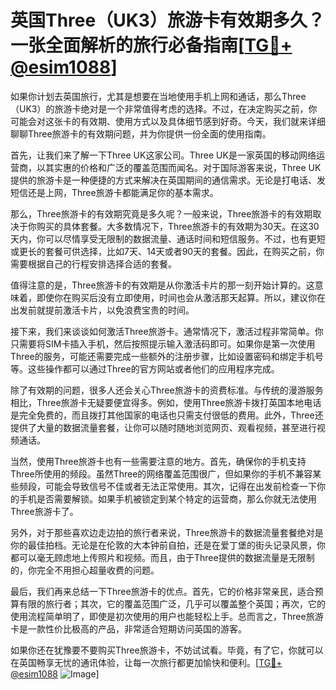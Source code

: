 # 英国Three（UK3）旅游卡有效期多久？一张全面解析的旅行必备指南[[TG💪+ @esim1088](https://t.me/s/esim1088)]

如果你计划去英国旅行，尤其是想要在当地使用手机上网和通话，那么Three（UK3）的旅游卡绝对是一个非常值得考虑的选择。不过，在决定购买之前，你可能会对这张卡的有效期、使用方式以及具体细节感到好奇。今天，我们就来详细聊聊Three旅游卡的有效期问题，并为你提供一份全面的使用指南。

首先，让我们来了解一下Three UK这家公司。Three UK是一家英国的移动网络运营商，以其实惠的价格和广泛的覆盖范围而闻名。对于国际游客来说，Three UK提供的旅游卡是一种便捷的方式来解决在英国期间的通信需求。无论是打电话、发短信还是上网，Three旅游卡都能满足你的基本需求。

那么，Three旅游卡的有效期究竟是多久呢？一般来说，Three旅游卡的有效期取决于你购买的具体套餐。大多数情况下，Three旅游卡的有效期为30天。在这30天内，你可以尽情享受无限制的数据流量、通话时间和短信服务。不过，也有更短或更长的套餐可供选择，比如7天、14天或者90天的套餐。因此，在购买之前，你需要根据自己的行程安排选择合适的套餐。

值得注意的是，Three旅游卡的有效期是从你激活卡片的那一刻开始计算的。这意味着，即使你在购买后没有立即使用，时间也会从激活那天起算。所以，建议你在出发前就提前激活卡片，以免浪费宝贵的时间。

接下来，我们来谈谈如何激活Three旅游卡。通常情况下，激活过程非常简单。你只需要将SIM卡插入手机，然后按照提示输入激活码即可。如果你是第一次使用Three的服务，可能还需要完成一些额外的注册步骤，比如设置密码和绑定手机号等。这些操作都可以通过Three的官方网站或者他们的应用程序完成。

除了有效期的问题，很多人还会关心Three旅游卡的资费标准。与传统的漫游服务相比，Three旅游卡无疑要便宜得多。例如，使用Three旅游卡拨打英国本地电话是完全免费的，而且拨打其他国家的电话也只需支付很低的费用。此外，Three还提供了大量的数据流量套餐，让你可以随时随地浏览网页、观看视频，甚至进行视频通话。

当然，使用Three旅游卡也有一些需要注意的地方。首先，确保你的手机支持Three所使用的频段。虽然Three的网络覆盖范围很广，但如果你的手机不兼容某些频段，可能会导致信号不佳或者无法正常使用。其次，记得在出发前检查一下你的手机是否需要解锁。如果手机被锁定到某个特定的运营商，那么你就无法使用Three旅游卡了。

另外，对于那些喜欢边走边拍的旅行者来说，Three旅游卡的数据流量套餐绝对是你的最佳拍档。无论是在伦敦的大本钟前自拍，还是在爱丁堡的街头记录风景，你都可以毫无顾虑地上传照片和视频。而且，由于Three提供的数据流量是无限制的，你完全不用担心超量收费的问题。

最后，我们再来总结一下Three旅游卡的优点。首先，它的价格非常亲民，适合预算有限的旅行者；其次，它的覆盖范围广泛，几乎可以覆盖整个英国；再次，它的使用流程简单明了，即使是初次使用的用户也能轻松上手。总而言之，Three旅游卡是一款性价比极高的产品，非常适合短期访问英国的游客。

如果你还在犹豫要不要购买Three旅游卡，不妨试试看。毕竟，有了它，你就可以在英国畅享无忧的通讯体验，让每一次旅行都更加愉快和便利。[[TG💪+ @esim1088](https://t.me/s/esim1088) ![Image](https://i.postimg.cc/4NQfJmqS/Snipaste-2025-05-13-00-14-12.png)]